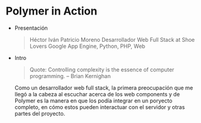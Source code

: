 Polymer in Action
==============
- Presentación
    > Héctor Iván Patricio Moreno
    > Desarrollador Web Full Stack at Shoe Lovers
    > Google App Engine, Python, PHP, Web

- Intro
    > Quote: Controlling complexity is the essence of computer programming. – Brian Kernighan

    Como un desarrollador web full stack, la primera preocupación que me llegó a la cabeza al escuchar acerca de los web components y de Polymer es la manera en que los podía integrar en un poryecto completo, en cómo estos pueden interactuar con el servidor y otras partes del proyecto.

    